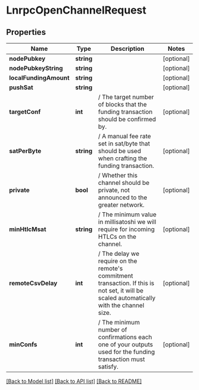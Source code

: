 # LnrpcOpenChannelRequest

## Properties
Name | Type | Description | Notes
------------ | ------------- | ------------- | -------------
**nodePubkey** | **string** |  | [optional] 
**nodePubkeyString** | **string** |  | [optional] 
**localFundingAmount** | **string** |  | [optional] 
**pushSat** | **string** |  | [optional] 
**targetConf** | **int** | / The target number of blocks that the funding transaction should be confirmed by. | [optional] 
**satPerByte** | **string** | / A manual fee rate set in sat/byte that should be used when crafting the funding transaction. | [optional] 
**private** | **bool** | / Whether this channel should be private, not announced to the greater network. | [optional] 
**minHtlcMsat** | **string** | / The minimum value in millisatoshi we will require for incoming HTLCs on the channel. | [optional] 
**remoteCsvDelay** | **int** | / The delay we require on the remote&#39;s commitment transaction. If this is not set, it will be scaled automatically with the channel size. | [optional] 
**minConfs** | **int** | / The minimum number of confirmations each one of your outputs used for the funding transaction must satisfy. | [optional] 

[[Back to Model list]](../README.md#documentation-for-models) [[Back to API list]](../README.md#documentation-for-api-endpoints) [[Back to README]](../README.md)



